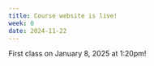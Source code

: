 ```yaml
---
title: Course website is live!
week: 0
date: 2024-11-22
---
```


First class on January 8, 2025 at 1:20pm!